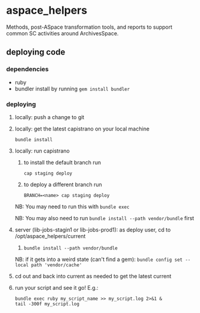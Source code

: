 # aspace_helpers
Methods, post-ASpace transformation tools, and reports to support common SC activities around ArchivesSpace.

## deploying code

### dependencies
  * ruby
  * bundler
    install by running `gem install bundler`

### deploying

  1. locally: push a change to git
  
  1. locally: get the latest capistrano on your local machine
     ```
     bundle install
     ```
  1. locally: run capistrano
     1. to install the default branch run
        ```
        cap staging deploy
        ```
     1. to deploy a different branch run
        ```
        BRANCH=<name> cap staging deploy
        ```
     NB: You may need to run this with `bundle exec`
     
     NB: You may also need to run `bundle install --path vendor/bundle` first
   1. server (lib-jobs-stagin1 or lib-jobs-prod1): as deploy user, cd to /opt/aspace_helpers/current 
      1. `bundle install --path vendor/bundle`
      
      NB: if it gets into a weird state (can't find a gem):
      `bundle config set --local path 'vendor/cache'`
   1. cd out and back into current as needed to get the latest current
   1. run your script and see it go! E.g.:
      ```
      bundle exec ruby my_script_name >> my_script.log 2>&1 &
      tail -300f my_script.log
      ```
